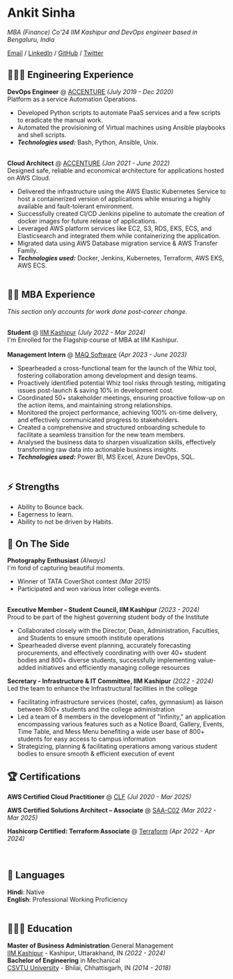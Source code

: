 # Ankit Sinha

_MBA (Finance) Co'24 IIM Kashipur and DevOps engineer based in Bengaluru, India_ <br>

[Email](mailto:ankit.mba22014@iimkashipur.ac.in) / [LinkedIn](www.linkedin.com/in/ankiitsiinha/) / [GitHub](https://github.com/ankiitsiinha/) / [Twitter](https://twitter.com/ankitsinha_/)

## 👩🏼‍💻 Engineering Experience

**DevOps Engineer** @ [ACCENTURE](https://www.accenture.com/) _(July 2019 - Dec 2020)_ <br>
Platform as a service Automation Operations.
  - Developed Python scripts to automate PaaS services and a few scripts to eradicate the manual work.
  - Automated the provisioning of Virtual machines using Ansible playbooks and shell scripts.
  - **_Technologies used:_** Bash, Python, Ansible, Unix.
<br><br>

**Cloud Architect** @ [ACCENTURE](https://www.accenture.com/) _(Jan 2021 - June 2022)_ <br>
Designed safe, reliable and economical architecture for applications hosted on AWS Cloud.
  - Delivered the infrastructure using the AWS Elastic Kubernetes Service to host a containerized version of applications while ensuring a highly available and fault-tolerant environment.
  - Successfully created CI/CD Jenkins pipeline to automate the creation of docker images for future release of applications.
  - Leveraged AWS platform services like EC2, S3, RDS, EKS, ECS, and Elasticsearch and integrated them while containerizing the application.
  - Migrated data using AWS Database migration service & AWS Transfer Family.
  - **_Technologies used:_** Docker, Jenkins, Kubernetes, Terraform, AWS EKS, AWS ECS.
<br><br>
    
## 👨‍🎓 MBA Experience

_This section only accounts for work done post-career change._
<br><br>

**Student** @ [IIM Kashipur](http://www.iimkashipur.ac.in/) _(July 2022 - Mar 2024)_ <br>
I'm Enrolled for the Flagship course of MBA at IIM Kashipur.<br><br>
**Management Intern** @ [MAQ Software](https://maqsoftware.com) _(Apr 2023 - June 2023)_ <br> 
  - Spearheaded a cross-functional team for the launch of the Whiz tool, fostering collaboration among development and design teams.
  - Proactively identified potential Whiz tool risks through testing, mitigating issues post-launch & saving 10% in development cost.
  - Coordinated 50+ stakeholder meetings, ensuring proactive follow-up on the action items, and maintaining strong relationships.
  - Monitored the project performance, achieving 100% on-time delivery, and effectively communicated progress to stakeholders.
  - Created a comprehensive and structured onboarding schedule to facilitate a seamless transition for the new team members. 
  - Analysed the business data to sharpen visualization skills, effectively transforming raw data into actionable business insights.
  - **_Technologies used:_** Power BI, MS Excel, Azure DevOps, SQL.
<br><br>

## ⚡ Strengths 
  - Ability to Bounce back.
  - Eagerness to learn.
  - Ability to not be driven by Habits.

## 📌 On The Side

**Photography Enthusiast**  _(Always)_ <br>
I'm fond of capturing beautiful moments.
  - Winner of TATA CoverShot contest _(Mar 2015)_ 
  - Participated and won various Inter college events.
  <br><br>

**Executive Member – Student Council, IIM Kashipur** _(2023 - 2024)_ <br>
Proud to be part of the highest governing student body of the Institute
  - Collaborated closely with the Director, Dean, Administration, Faculties, and Students to ensure smooth institute operations
  - Spearheaded diverse event planning, accurately forecasting procurements, and effectively coordinating with over 40+ student bodies and 800+ diverse students, successfully implementing value-added initiatives and efficiently managing college resources

**Secretary - Infrastructure & IT Committee, IIM Kashipur** _(2022 - 2024)_ <br>
Led the team to enhance the Infrastructural facilities in the college
  - Facilitating infrastructure services (hostel, cafes, gymnasium) as liaison between 800+ students and the college administration
  - Led a team of 8 members in the development of "Infinity," an application encompassing various features such as a Notice Board, Gallery, Events, Time Table, and Mess Menu benefiting a wide user base of 800+ students for easy access to campus information
  - Strategizing, planning & facilitating operations among various student bodies to ensure smooth & efficient execution of event


  
## 🏆 Certifications

**AWS Certified Cloud Practitioner** @ [CLF](https://www.credly.com/badges/1580306d-462e-4c2c-a708-1eba7425cd73/public_url) _(Jul 2020 - Mar 2025)_ <br>

**AWS Certified Solutions Architect – Associate** @ [SAA-C02](https://www.credly.com/badges/882b1212-0f52-48af-9dd4-2ba0219b85ed/public_url) _(Mar 2022 - Mar 2025)_ <br>

**Hashicorp Certified: Terraform Associate** @ [Terraform](https://www.credly.com/badges/b413c909-ed78-4973-b66c-77f7f9246c89/public_url) _(Apr 2022 - Apr 2024)_<br>
<br><br>

## 💬 Languages

**Hindi**: Native <br>
**English**: Professional Working Proficiency
<br><br>

## 👩🏼‍🎓 Education

**Master of Business Administration** General Management<br>
[IIM Kashipur](http://www.iimkashipur.ac.in/) - Kashipur, Uttarakhand, IN _(2022 - 2024)_
<br>
**Bachelor of Engineering** in Mechanical<br>
[CSVTU University](https://csvtu.ac.in/) - Bhilai, Chhattisgarh, IN _(2014 - 2018)_
